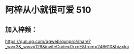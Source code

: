 # 阿梓从小就很可爱 510
## 加入梓频：
https://qun.qq.com/qqweb/qunpro/share?_wv=3&_wwv=128&inviteCode=DrxnE&from=246610&biz=ka
